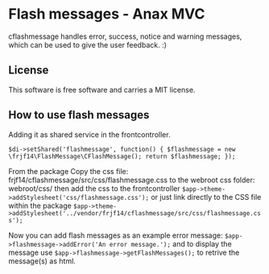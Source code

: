 Flash messages - Anax MVC
=========================

cflashmessage handles error, success, notice and warning messages, which can be used to give the user feedback. :)

License
-------

This software is free software and carries a MIT license.

How to use flash messages
-------------------------

Adding it as shared service in the frontcontroller.

`$di->setShared('flashmessage', function() {
    $flashmessage = new \frjf14\FlashMessage\CFlashMessage();
    return $flashmessage;
});`

From the package Copy the css file: frjf14/cflashmessage/src/css/flashmessage.css to the webroot css folder: webroot/css/ then add the css to the frontcontroller `$app->theme->addStylesheet('css/flashmessage.css');` or just link directly to the CSS file within the package `$app->theme->addStylesheet('../vendor/frjf14/cflashmessage/src/css/flashmessage.css');`

Now you can add flash messages as an example error message: `$app->flashmessage->addError('An error message.');` and to display the message use `$app->flashmessage->getFlashMessages();` to retrive the message(s) as html.
